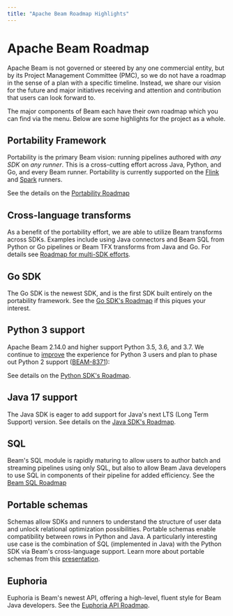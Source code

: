 ```yaml
---
title: "Apache Beam Roadmap Highlights"
---
```

<!--
Licensed under the Apache License, Version 2.0 (the "License");
you may not use this file except in compliance with the License.
You may obtain a copy of the License at

http://www.apache.org/licenses/LICENSE-2.0

Unless required by applicable law or agreed to in writing, software
distributed under the License is distributed on an "AS IS" BASIS,
WITHOUT WARRANTIES OR CONDITIONS OF ANY KIND, either express or implied.
See the License for the specific language governing permissions and
limitations under the License.
-->

# Apache Beam Roadmap

Apache Beam is not governed or steered by any one commercial entity, but by its
Project Management Committee (PMC), so we do not have a roadmap in the sense of
a plan with a specific timeline.
Instead, we share our vision for the future and major initiatives receiving
and attention and contribution that users can look forward to.

The major components of Beam each have their own roadmap which you can find
via the menu.
Below are some highlights for the project as a whole.

## Portability Framework

Portability is the primary Beam vision: running pipelines authored with _any SDK_
on _any runner_. This is a cross-cutting effort across Java, Python, and Go,
and every Beam runner. Portability is currently supported on the
[Flink](/documentation/runners/flink/)
and [Spark](/documentation/runners/spark/) runners.

See the details on the [Portability Roadmap](/roadmap/portability/)

## Cross-language transforms

As a benefit of the portability effort, we are able to utilize Beam transforms across SDKs.
Examples include using Java connectors and Beam SQL from Python or Go pipelines
or Beam TFX transforms from Java and Go.
For details see [Roadmap for multi-SDK efforts](/roadmap/connectors-multi-sdk/).

## Go SDK

The Go SDK is the newest SDK, and is the first SDK built entirely on the
portability framework. See the [Go SDK's Roadmap](/roadmap/go-sdk) if this piques your
interest.

## Python 3 support

Apache Beam 2.14.0 and higher support Python 3.5, 3.6, and 3.7. We continue to [improve](https://issues.apache.org/jira/browse/BEAM-1251?focusedCommentId=16890504&page=com.atlassian.jira.plugin.system.issuetabpanels%3Acomment-tabpanel#comment-1689050) the experience for Python 3 users and plan to phase out Python 2 support ([BEAM-8371](https://issues.apache.org/jira/browse/BEAM-8371)):

See details on
the [Python SDK's Roadmap](/roadmap/python-sdk/#python-3-support).

## Java 17 support

The Java SDK is eager to add support for Java's next LTS (Long Term Support)
version. See details on
the [Java SDK's Roadmap](/roadmap/java-sdk).

## SQL

Beam's SQL module is rapidly maturing to allow users to author batch and
streaming pipelines using only SQL, but also to allow Beam Java developers
to use SQL in components of their pipeline for added efficiency. See the
[Beam SQL Roadmap](/roadmap/sql/)

## Portable schemas

Schemas allow SDKs and runners to understand
the structure of user data and unlock relational optimization possibilities.
Portable schemas enable compatibility between rows in Python and Java.
A particularly interesting use case is the combination of SQL (implemented in Java)
with the Python SDK via Beam's cross-language support.
Learn more about portable schemas from this [presentation](https://s.apache.org/portable-schemas-seattle).

## Euphoria

Euphoria is Beam's newest API, offering a high-level, fluent style for
Beam Java developers. See the [Euphoria API Roadmap](/roadmap/euphoria).


